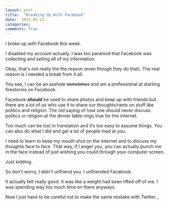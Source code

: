 ```yaml
---
layout: post
title:  "Breaking Up With Facebook"
date:  2015-09-23
categories:
comments: True
---
```


I broke up with Facebook this week. 

I disabled my account actually. I was too paranoid that Facebook was collecting and selling all of my information.

Okay, that's not really the the reason (even though they do that). The real reason is I needed a break from it all.

You see, I can be an asshole ~~sometimes~~ and am a professional at starting firestorms on Facebook.

Facebook ***should*** be used to share photos and keep up with friends but there are a lot of us who use it to share our thoughts/rants on stuff like politics and religion. The old saying of how one should never discuss politics or religion at the dinner table rings true for the internet. 

Too much can be lost in translation and it’s too easy to assume things. You can also do what I did and get a lot of people mad at you.

I need to learn to keep my mouth shut on the internet and to discuss my thoughts face to face. That way, if I anger you, you can actually punch me in the face instead of just wishing you could through your computer screen. 

Just kidding.

So don’t worry, I didn’t unfriend you. I unfriended Facebook.

It actually felt really good. It was like a weight had been lifted off of me. I was spending way too much time on there anyways.

Now I just have to be careful not to make the same mistake with Twitter...
